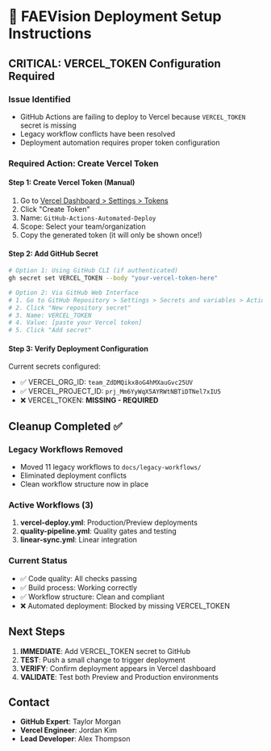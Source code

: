 # 🚀 FAEVision Deployment Setup Instructions

## CRITICAL: VERCEL_TOKEN Configuration Required

### Issue Identified
- GitHub Actions are failing to deploy to Vercel because `VERCEL_TOKEN` secret is missing
- Legacy workflow conflicts have been resolved
- Deployment automation requires proper token configuration

### Required Action: Create Vercel Token

#### Step 1: Create Vercel Token (Manual)
1. Go to [Vercel Dashboard > Settings > Tokens](https://vercel.com/account/tokens)
2. Click "Create Token"
3. Name: `GitHub-Actions-Automated-Deploy`
4. Scope: Select your team/organization
5. Copy the generated token (it will only be shown once!)

#### Step 2: Add GitHub Secret
```bash
# Option 1: Using GitHub CLI (if authenticated)
gh secret set VERCEL_TOKEN --body "your-vercel-token-here"

# Option 2: Via GitHub Web Interface
# 1. Go to GitHub Repository > Settings > Secrets and variables > Actions
# 2. Click "New repository secret"
# 3. Name: VERCEL_TOKEN
# 4. Value: [paste your Vercel token]
# 5. Click "Add secret"
```

#### Step 3: Verify Deployment Configuration
Current secrets configured:
- ✅ VERCEL_ORG_ID: `team_ZdDMQikx8oG4hMXauGvc25UV`
- ✅ VERCEL_PROJECT_ID: `prj_Mm6YyWqX5AYRWtNBTiDTNel7xIU5`
- ❌ VERCEL_TOKEN: **MISSING - REQUIRED**

## Cleanup Completed ✅

### Legacy Workflows Removed
- Moved 11 legacy workflows to `docs/legacy-workflows/`
- Eliminated deployment conflicts
- Clean workflow structure now in place

### Active Workflows (3)
1. **vercel-deploy.yml**: Production/Preview deployments
2. **quality-pipeline.yml**: Quality gates and testing
3. **linear-sync.yml**: Linear integration

### Current Status
- ✅ Code quality: All checks passing
- ✅ Build process: Working correctly
- ✅ Workflow structure: Clean and compliant
- ❌ Automated deployment: Blocked by missing VERCEL_TOKEN

## Next Steps

1. **IMMEDIATE**: Add VERCEL_TOKEN secret to GitHub
2. **TEST**: Push a small change to trigger deployment
3. **VERIFY**: Confirm deployment appears in Vercel dashboard
4. **VALIDATE**: Test both Preview and Production environments

## Contact
- **GitHub Expert**: Taylor Morgan
- **Vercel Engineer**: Jordan Kim
- **Lead Developer**: Alex Thompson
